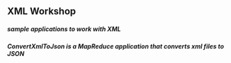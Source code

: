 ## XML Workshop
##### sample applications to work with XML
##### ConvertXmlToJson is a MapReduce application that converts xml files to JSON
